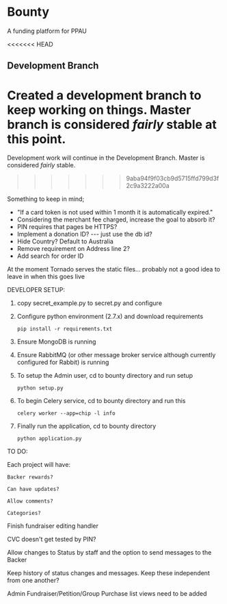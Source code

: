 ﻿Bounty
================================

A funding platform for PPAU

<<<<<<< HEAD
## Development Branch ##

Created a development branch to keep working on things. Master branch is considered _fairly_ stable at this point.
=======
Development work will continue in the Development Branch. Master is considered _fairly_ stable.
>>>>>>> 9aba94f9f03cb9d5715ffd799d3f2c9a3222a00a

Something to keep in mind;
- "If a card token is not used within 1 month it is automatically expired."
- Considering the merchant fee charged, increase the goal to absorb it?
- PIN requires that pages be HTTPS?
- Implement a donation ID? --- just use the db id?
- Hide Country? Default to Australia
- Remove requirement on Address line 2?
- Add search for order ID

At the moment Tornado serves the static files... probably not a good idea to leave in when this goes live

DEVELOPER SETUP:

1. copy secret_example.py to secret.py and configure
2. Configure python environment (2.7.x) and download requirements

    ```pip install -r requirements.txt```
3. Ensure MongoDB is running
4. Ensure RabbitMQ (or other message broker service although currently configured for Rabbit) is running
5. To setup the Admin user, cd to bounty directory and run setup

    ```python setup.py```
6. To begin Celery service, cd to bounty directory and run this

    ```celery worker --app=chip -l info```
7. Finally run the application, cd to bounty directory

    ```python application.py```

TO DO:

Each project will have:

    Backer rewards?

    Can have updates?

    Allow comments?

    Categories?


Finish fundraiser editing handler

CVC doesn't get tested by PIN?

Allow changes to Status by staff and the option to send messages to the Backer

Keep history of status changes and messages. Keep these independent from one another?

Admin Fundraiser/Petition/Group Purchase list views need to be added
